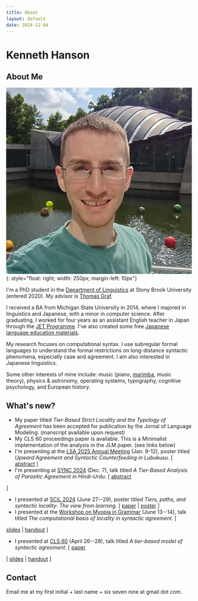 ```yaml
---
title: About
layout: default
date: 2024-12-04
---
```


# Kenneth Hanson

## About Me

![Headshot](/files/me-crystal-bridges.jpg){: style="float: right; width: 250px; margin-left: 10px"}

I'm a PhD student in the [Department of Linguistics][sbling] at Stony Brook University (entered 2020). My advisor is [Thomas Graf][graf].

I received a BA from Michigan State University in 2014, where I majored in linguistics and Japanese, with a minor in computer science. After graduating, I worked for four years as an assistant English teacher in Japan through the [JET Programme][jet]. I've also created some free [Japanese language education materials][jp].

My research focuses on computational syntax. I use subregular formal languages to understand the formal restrictions on long-distance syntactic phenomena, especially case and agreement. I am also interested in Japanese linguistics.

Some other interests of mine include: music (piano, [marimba][], music theory), physics & astronomy, operating systems, typography, cognitive psychology, and European history.


## What's new?

* My paper titled *Tier-Based Strict Locality and the Typology of Agreement* has been accepted for publication by the Jornal of Language Modeling. (manscript available upon request)
* My CLS 60 proceedings paper is available. This is a Minimalist implementation of the analysis in the JLM paper. (see links below)
* I'm presenting at the [LSA 2025 Annual Meeting](https://web.cvent.com/event/40d9411e-b965-4659-b9c3-63046eeed3d4/summary) (Jan. 9-12), poster titled *Upward Agreement and Syntactic Counterfeeding in Lubukusu*.
  \[ [abstract](/files/hanson-lsa2025-abstract.pdf) \]
* I'm presenting at [SYNC 2024](https://sites.google.com/nyu.edu/sync-2024/) (Dec. 7), talk titled *A Tier-Based Analysis of Parasitic Agreement in Hindi-Urdu*.
  \[ [abstract](/files/hanson-sync2024-abstract.pdf) 
<!--  \ [handout](/files/hanson-sync2024-ho.pdf) -->
  \]
* I presented at [SCiL 2024](https://sites.uci.edu/scil2024/) (June 27--29), poster titled *Tiers, paths, and syntactic locality: The view from learning*.
  \[ [paper](/files/hanson-scil2024-tiers-paths-locality.pdf)
  | [poster](/files/hanson-scil2024-poster.pdf)
  \]
* I presented at the [Workshop on Myopia in Grammar](https://home.uni-leipzig.de/tebay/myopia.htm) (June 13--14), talk titled *The computational basis of locality in syntactic agreement*.
  \[
<!--   [abstract](/files/hanson-myopia-2024-abstract.pdf) -->
  [slides](/files/hanson-myopia-2024-slides-noanim.pdf)
  | [handout](/files/hanson-myopia-2024-ho.pdf)
  \]
* I presented at [CLS 60](http://chicagolinguisticsociety.org/) (April 26--28), talk titled *A tier-based model of syntactic agreement*.
  \[
  [paper](/files/hanson-cls60-tier-based-agreement.pdf)
<!--   | [abstract](/files/hanson-cls-2024-abstract.pdf) -->
  | [slides](/files/hanson-cls-2024-slides-noanim.pdf)
  | [handout](/files/hanson-cls-2024-ho.pdf)
  \]


## Contact

Email me at my first initial + last name + six seven nine at gmail dot com.


[graf]: https://thomasgraf.net
[jet]: https://www.jetprogramme.org
[jp]: https://www.japaneseprofessor.com
[marimba]: https://en.wikipedia.org/wiki/Marimba
[sbling]: https://linguistics.stonybrook.edu
